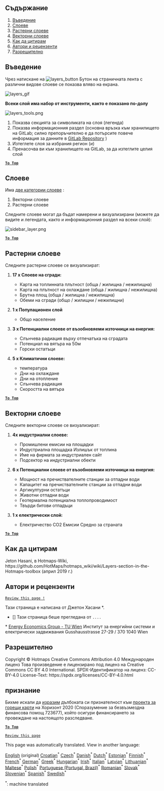 <h2> Съдържание </h2><ol><li> <a href="#Introduction">Въведение</a> </li><li> <a href="#Layers">Слоеве</a> </li><li> <a href="#Raster-Layers">Растерни слоеве</a> </li><li> <a href="#Vector-Layers">Векторни слоеве</a> </li><li> <a href="#How-to-cite">Как да цитирам</a> </li><li> <a href="#Authors-and-reviewers">Автори и рецензенти</a> </li><li> <a href="#License">Разрешително</a> </li></ol><h2> Въведение </h2><p> Чрез натискане на <img alt="layers_button" src="https://github.com/HotMaps/hotmaps_wiki/blob/master/Images/general_tool_functionalities_and_structure/layers_button.PNG"/> Бутон на страничната лента с различни видове слоеве се показва вляво на екрана. </p><p><img alt="layers_gif" src="https://github.com/HotMaps/hotmaps_wiki/blob/master/Images/general_tool_functionalities_and_structure/layers.gif"/></p><p> <strong>Всеки слой има набор от инструменти, както е показано по-долу</strong> </p><p><img alt="layers_tools.png" src="https://github.com/HotMaps/hotmaps_wiki/blob/master/Images/general_tool_functionalities_and_structure/layers_tools.png"/></p><ol><li> Показва секцията за символиката на слоя (легенда) </li><li> Показва информационния раздел (основна връзка към хранилището на GitLab; силно препоръчително е да потърсите повече информация за данните в <a href="https://gitlab.com/hotmaps">GitLab Repository</a> ) </li><li> Изтеглете слоя за избрания регион (и) </li><li> Пренасочва ви към хранилището на GitLab, за да изтеглите целия слой </li></ol><p><ins> <code><strong><a href="#table-of-contents">To Top</a></strong></code> </ins> </p><h2> Слоеве </h2><p> Има <a href="https://www.gislounge.com/geodatabases-explored-vector-and-raster-data">две категории слоеве</a> : </p><ol><li> Векторни слоеве </li><li> Растерни слоеве </li></ol><p> Следните слоеве могат да бъдат намерени и визуализирани (можете да видите и легендата, както и информационния раздел на всеки слой): </p><p><img alt="sidebar_layer.png" src="https://github.com/HotMaps/hotmaps_wiki/blob/master/Images/general_tool_functionalities_and_structure/all_layers.png"/></p><p><ins> <code><strong><a href="#table-of-contents">To Top</a></strong></code> </ins> </p><h2> Растерни слоеве </h2><p> Следните растерни слоеве се визуализират: </p><ol><li><p> <strong>17 x Слоеве на сгради:</strong> </p><ul><li> Карта на топлинната плътност (обща / жилищна / нежилищна) </li><li> Карта на плътност на охлаждане (обща / жилищна / нежилищна) </li><li> Брутна площ (обща / жилищна / нежилищна) </li><li> Обеми на сгради (общо / жилищни / нежилищни) </li></ul></li><li><p> <strong>1 x Популационен слой</strong> </p><ul><li> Общо население </li></ul></li><li><p> <strong>3 x Потенциални слоеве от възобновяеми източници на енергия:</strong> </p><ul><li> Слънчева радиация върху отпечатъка на сградата </li><li> Потенциал на вятъра на 50м </li><li> Горски остатъци </li></ul></li><li><p> <strong>5 x Климатични слоеве:</strong> </p><ul><li> температура </li><li> Дни на охлаждане </li><li> Дни на отопление </li><li> Слънчева радиация </li><li> Скоростта на вятъра </li></ul></li></ol><p><ins> <code><strong><a href="#table-of-contents">To Top</a></strong></code> </ins> </p><h2> Векторни слоеве </h2><p> Следните векторни слоеве се визуализират: </p><ol><li><p> <strong>4x индустриални слоеве:</strong> </p><ul><li> Промишлени емисии на площадки </li><li> Индустриална площадка Излишък от топлина </li><li> Име на фирмата за индустриален сайт </li><li> Подсектор на индустриални обекти </li></ul></li><li><p> <strong>6 x Потенциални слоеве от възобновяеми източници на енергия:</strong> </p><ul><li> Мощност на пречиствателните станции за отпадни води </li><li> Капацитет на пречиствателните станции за отпадни води </li><li> Аргикултурни остатъци </li><li> Животни отпадни води </li><li> Геотермална потенциална топлопроводимост </li><li> Твърди битови отпадъци </li></ul></li><li><p> <strong>1 x електрически слой:</strong> </p><ul><li> Електричество CO2 Емисии Средно за страната </li></ul></li></ol><p><ins> <code><strong><a href="#table-of-contents">To Top</a></strong></code> </ins> </p><h2> Как да цитирам </h2><p> Jeton Hasani, в Hotmaps-Wiki, https://github.com/HotMaps/hotmaps_wiki/wiki/Layers-section-in-the-Hotmaps-toolbox (април 2019 г.) </p><h2> Автори и рецензенти </h2><p> <code><a href="https://github.com/HotMaps/hotmaps_wiki/wiki/Layer-Section/_edit">Review this page !</a></code> </p> <p> Тази страница е написана от Джетон Хасани *. </p><ul><li> [] Тази страница беше прегледана от <code>....</code> </li></ul><p> * <a href="https://eeg.tuwien.ac.at/">Energy Economics Group - TU Wien</a> Институт за енергийни системи и електрически задвижвания Gusshausstrasse 27-29 / 370 1040 Wien </p><h2> Разрешително </h2><p> Copyright © Hotmaps Creative Commons Attribution 4.0 Международен лиценз Това произведение е лицензирано под лиценз на Creative Commons CC BY 4.0 International. SPDX-Идентификатор на лиценз: CC-BY-4.0 License-Text: https://spdx.org/licenses/CC-BY-4.0.html </p><h2> признание </h2><p> Бихме искали да <a href="https://www.hotmaps-project.eu">изразим</a> дълбоката си признателност към <a href="https://www.hotmaps-project.eu">проекта за горещи карти</a> на Хоризонт 2020 (Споразумение за безвъзмездна финансова помощ 723677), който осигури финансирането за провеждане на настоящото разследване. </p><p><ins> <code><strong><a href="#table-of-contents">To Top</a></strong></code> </ins> </p><p> <code><a href="https://github.com/HotMaps/hotmaps_wiki/wiki/Layer-Section/_edit">Review this page</a></code> </p>

This page was automatically translated. View in another language:

[English](en-Layers-section-in-the-Hotmaps-toolbox) (original)  [Croatian](hr-Layers-section-in-the-Hotmaps-toolbox)<sup>\*</sup> [Czech](cs-Layers-section-in-the-Hotmaps-toolbox)<sup>\*</sup> [Danish](da-Layers-section-in-the-Hotmaps-toolbox)<sup>\*</sup> [Dutch](nl-Layers-section-in-the-Hotmaps-toolbox)<sup>\*</sup> [Estonian](et-Layers-section-in-the-Hotmaps-toolbox)<sup>\*</sup> [Finnish](fi-Layers-section-in-the-Hotmaps-toolbox)<sup>\*</sup> [French](fr-Layers-section-in-the-Hotmaps-toolbox)<sup>\*</sup> [German](de-Layers-section-in-the-Hotmaps-toolbox)<sup>\*</sup> [Greek](el-Layers-section-in-the-Hotmaps-toolbox)<sup>\*</sup> [Hungarian](hu-Layers-section-in-the-Hotmaps-toolbox)<sup>\*</sup> [Irish](ga-Layers-section-in-the-Hotmaps-toolbox)<sup>\*</sup> [Italian](it-Layers-section-in-the-Hotmaps-toolbox)<sup>\*</sup> [Latvian](lv-Layers-section-in-the-Hotmaps-toolbox)<sup>\*</sup> [Lithuanian](lt-Layers-section-in-the-Hotmaps-toolbox)<sup>\*</sup> [Maltese](mt-Layers-section-in-the-Hotmaps-toolbox)<sup>\*</sup> [Polish](pl-Layers-section-in-the-Hotmaps-toolbox)<sup>\*</sup> [Portuguese (Portugal, Brazil)](pt-Layers-section-in-the-Hotmaps-toolbox)<sup>\*</sup> [Romanian](ro-Layers-section-in-the-Hotmaps-toolbox)<sup>\*</sup> [Slovak](sk-Layers-section-in-the-Hotmaps-toolbox)<sup>\*</sup> [Slovenian](sl-Layers-section-in-the-Hotmaps-toolbox)<sup>\*</sup> [Spanish](es-Layers-section-in-the-Hotmaps-toolbox)<sup>\*</sup> [Swedish](sv-Layers-section-in-the-Hotmaps-toolbox)<sup>\*</sup> 

<sup>\*</sup>: machine translated
